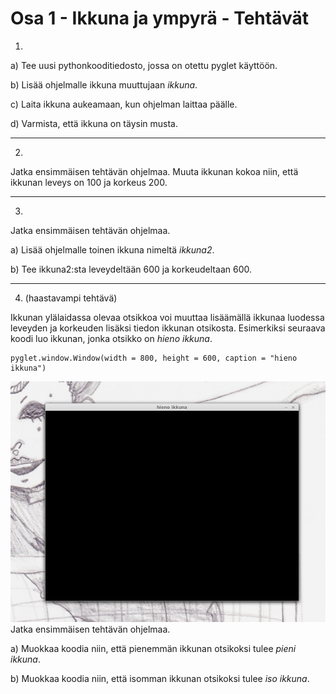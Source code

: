 # Osa 1 - Ikkuna ja ympyrä - Tehtävät

1. 

a) Tee uusi pythonkooditiedosto, jossa on otettu pyglet käyttöön.

b) Lisää ohjelmalle ikkuna muuttujaan _ikkuna_.

c) Laita ikkuna aukeamaan, kun ohjelman laittaa päälle.

d) Varmista, että ikkuna on täysin musta.

---

2. 

Jatka ensimmäisen tehtävän ohjelmaa.
Muuta ikkunan kokoa niin, että ikkunan leveys on 100 ja korkeus 200.

---

3. 

Jatka ensimmäisen tehtävän ohjelmaa.

a) Lisää ohjelmalle toinen ikkuna nimeltä _ikkuna2_.

b) Tee ikkuna2:sta leveydeltään 600 ja korkeudeltaan 600.

---

4. (haastavampi tehtävä)

Ikkunan ylälaidassa olevaa otsikkoa voi muuttaa lisäämällä ikkunaa luodessa leveyden ja korkeuden lisäksi tiedon ikkunan otsikosta. Esimerkiksi seuraava koodi luo ikkunan, jonka otsikko on _hieno ikkuna_.

```python3
pyglet.window.Window(width = 800, height = 600, caption = "hieno ikkuna")
```
![kuva, jossa ikkunassa lukee _hieno ikkuna_](osa1-kuvat/hieno-ikkuna.png)
Jatka ensimmäisen tehtävän ohjelmaa.

a) Muokkaa koodia niin, että pienemmän ikkunan otsikoksi tulee _pieni ikkuna_.

b) Muokkaa koodia niin, että isomman ikkunan otsikoksi tulee _iso ikkuna_.

